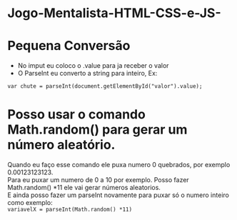 # Jogo-Mentalista-HTML-CSS-e-JS-
# Pequena Conversão 
- No imput eu coloco o .value para ja receber o valor <br />
- O ParseInt eu converto a string para inteiro, Ex: <br />

``
var chute = parseInt(document.getElementById("valor").value);
``

# Posso usar o comando Math.random() para gerar um número aleatório.
Quando eu faço esse comando ele puxa numero 0 quebrados, por exemplo 0.00123123123. <br />
Para eu puxar um numero de 0 a 10 por exemplo. Posso  fazer Math.random() *11 ele vai gerar números aleatorios. <br />
E ainda posso fazer um parseInt novamente para puxar só o numero inteiro como exemplo: <br />
``variavelX = parseInt(Math.random() *11)``
